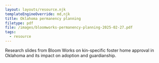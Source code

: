 ```yaml
---
layout: layouts/resource.njk
templateEngineOverride: md,njk
title: Oklahoma permanency planning
filetype: pdf
file: /images/bloomworks-permanency-planning-2025-02-27.pdf
tags:
  - resource
---
```

Research slides from Bloom Works on kin-specific foster home approval in Oklahoma and its impact on adoption and guardianship.
